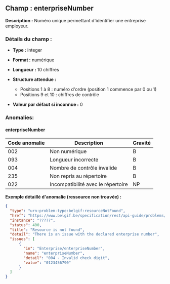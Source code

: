 ## Champ : enterpriseNumber

**Description :**
Numéro unique permettant d'identifier une entreprise employeur.
### Détails du champ :

* **Type :** integer
* **Format :** numérique
* **Longueur :** 10 chiffres
* **Structure attendue :**

  * Positions 1 à 8 : numéro d'ordre (position 1 commence par 0 ou 1)
  * Positions 9 et 10 : chiffres de contrôle
* **Valeur par défaut si inconnue :** 0

### Anomalies:
#### enterpriseNumber

| Code anomalie | Description                  | Gravité |
| ------- | ---------------------------------- | ------- |
| 002     | Non numérique                      | B       |
| 093     | Longueur incorrecte                | B       |
| 004     | Nombre de contrôle invalide        | B       |
| 235     | Non repris au répertoire           | B       |
| 022     | Incompatibilité avec le répertoire | NP      |

**Exemple détaillé d'anomalie (ressource non trouvée) :**

```json
{
  "type": "urn:problem-type:belgif:resourceNotFound",
  "href": "https://www.belgif.be/specification/rest/api-guide/problems/resourceNotFound.html",
  "instance": "?????",
  "status": 400,
  "title": "Resource is not found",
  "detail": "There is an issue with the declared enterprise number",
  "issues": [
      {
        "in": "Enterprise/enterpriseNumber",
        "name": "enterpriseNumber",
        "detail": "004 - Invalid check digit",
        "value": "0123456790"
      }
  ]
}
```




